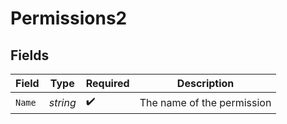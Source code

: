 # Permissions2


## Fields

| Field                      | Type                       | Required                   | Description                |
| -------------------------- | -------------------------- | -------------------------- | -------------------------- |
| `Name`                     | *string*                   | :heavy_check_mark:         | The name of the permission |